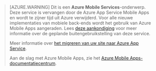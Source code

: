 >[AZURE.WARNING] Dit is een **Azure Mobile Services**-onderwerp.  Deze service is vervangen door de Azure App Service Mobile Apps en wordt te zijner tijd uit Azure verwijderd.  Voor alle nieuwe implementaties van mobiele back-ends wordt het gebruik van Azure Mobile Apps aangeraden.  Lees [deze aankondiging](https://azure.microsoft.com/blog/transition-of-azure-mobile-services/) voor meer informatie over de geplande buitengebruikstelling van deze service.  
> 
> Meer informatie over [het migreren van uw site naar Azure App Service](../articles/app-service-mobile/app-service-mobile-migrating-from-mobile-services.md).
>
> Aan de slag met Azure Mobile Apps, zie het [Azure Mobile Apps-documentatiecentrum](https://azure.microsoft.com/documentation/learning-paths/appservice-mobileapps/).



<!--HONumber=Aug16_HO4-->


